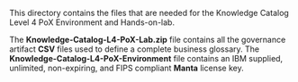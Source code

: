 This directory contains the files that are needed for the Knowledge Catalog Level 4 PoX Environment and Hands-on-lab.

The **Knowledge-Catalog-L4-PoX-Lab.zip** file contains all the governance artifact **CSV** files used to define a complete business glossary. The **Knowledge-Catalog-L4-PoX-Environment** file contains an IBM supplied, unlimited, non-expiring, and FIPS compliant **Manta** license key.
